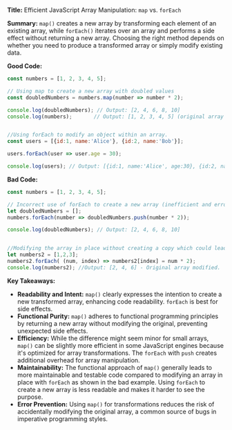 **Title:** Efficient JavaScript Array Manipulation: `map` vs. `forEach`

**Summary:**  `map()` creates a new array by transforming each element of an existing array, while `forEach()` iterates over an array and performs a side effect without returning a new array.  Choosing the right method depends on whether you need to produce a transformed array or simply modify existing data.


**Good Code:**

```javascript
const numbers = [1, 2, 3, 4, 5];

// Using map to create a new array with doubled values
const doubledNumbers = numbers.map(number => number * 2); 

console.log(doubledNumbers); // Output: [2, 4, 6, 8, 10]
console.log(numbers);       // Output: [1, 2, 3, 4, 5] (original array unchanged)


//Using forEach to modify an object within an array.
const users = [{id:1, name:'Alice'}, {id:2, name:'Bob'}];

users.forEach(user => user.age = 30);

console.log(users); // Output: [{id:1, name:'Alice', age:30}, {id:2, name:'Bob', age:30}]

```

**Bad Code:**

```javascript
const numbers = [1, 2, 3, 4, 5];

// Incorrect use of forEach to create a new array (inefficient and error-prone)
let doubledNumbers = [];
numbers.forEach(number => doubledNumbers.push(number * 2));

console.log(doubledNumbers); // Output: [2, 4, 6, 8, 10]


//Modifying the array in place without creating a copy which could lead to unintended consequences.
let numbers2 = [1,2,3];
numbers2.forEach( (num, index) => numbers2[index] = num * 2);
console.log(numbers2); //Output: [2, 4, 6] - Original array modified.

```


**Key Takeaways:**

* **Readability and Intent:** `map()` clearly expresses the intention to create a new transformed array, enhancing code readability.  `forEach` is best for side effects.
* **Functional Purity:** `map()` adheres to functional programming principles by returning a new array without modifying the original, preventing unexpected side effects.
* **Efficiency:**  While the difference might seem minor for small arrays, `map()` can be slightly more efficient in some JavaScript engines because it's optimized for array transformations.  The `forEach` with `push` creates additional overhead for array manipulation.
* **Maintainability:**  The functional approach of `map()` generally leads to more maintainable and testable code compared to modifying an array in place with `forEach` as shown in the bad example.  Using `forEach` to create a new array is less readable and makes it harder to see the purpose.
* **Error Prevention:**  Using `map()` for transformations reduces the risk of accidentally modifying the original array, a common source of bugs in imperative programming styles.
